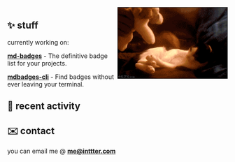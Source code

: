 <img align="right" src=".github/assets/Cat.gif" width="50%" height="50%" />

## ✨ stuff

currently working on:

<a href="https://github.com/inttter/md-badges">**md-badges**</a> - The definitive badge list for your projects.

<a href="https://github.com/inttter/mdbadges-cli">**mdbadges-cli**</a> - Find badges without ever leaving your terminal.

## 📌 recent activity

<!--START_SECTION:activity-->




<!--END_SECTION:activity-->

## ✉️ contact

you can email me @ [**me@inttter.com**](mailto:me@inttter.com)